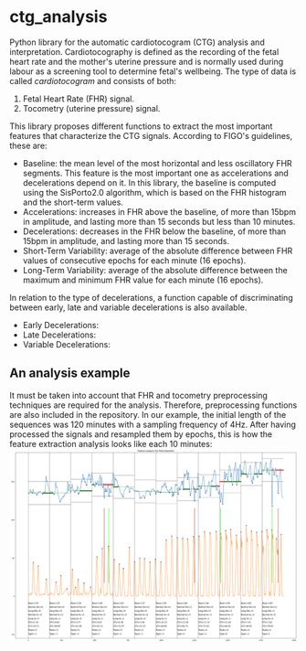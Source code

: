 # ctg_analysis
Python library for the automatic cardiotocogram (CTG) analysis and interpretation. Cardiotocography is defined as the recording of the fetal heart rate and the mother's uterine pressure and is normally used during labour as a screening tool to determine fetal's wellbeing. The type of data is called *cardiotocogram* and consists of both:
1. Fetal Heart Rate (FHR) signal.
2. Tocometry (uterine pressure) signal.

This library proposes different functions to extract the most important features that characterize the CTG signals. According to FIGO's guidelines, these are:
- Baseline: the mean level of the most horizontal and less oscillatory FHR segments. This feature is the most important one as accelerations and decelerations depend on it. In this library, the baseline is computed using the SisPorto2.0 algorithm, which is based on the FHR histogram and the short-term values. 
- Accelerations: increases in FHR above the baseline, of more than 15bpm in amplitude, and lasting more than 15 seconds but less than 10 minutes.
- Decelerations: decreases in the FHR below the baseline, of more than 15bpm in amplitude, and lasting more than 15 seconds.
- Short-Term Variability: average of the absolute difference between FHR values of consecutive epochs for each minute (16 epochs).
- Long-Term Variability: average of the absolute difference between the maximum and minimum FHR value for each minute (16 epochs).

In relation to the type of decelerations, a function capable of discriminating between early, late and variable decelerations is also available.
- Early Decelerations:
- Late Decelerations:
- Variable Decelerations:

## An analysis example
It must be taken into account that FHR and tocometry preprocessing techniques are required for the analysis. Therefore, preprocessing functions are also included in the repository. In our example, the initial length of the sequences was 120 minutes with a sampling frequency of 4Hz. After having processed the signals and resampled them by epochs, this is how the feature extraction analysis looks like each 10 minutes:
![CTG Analysis](https://github.com/mlinaresv/ctg_analysis/blob/main/analysis.png)
